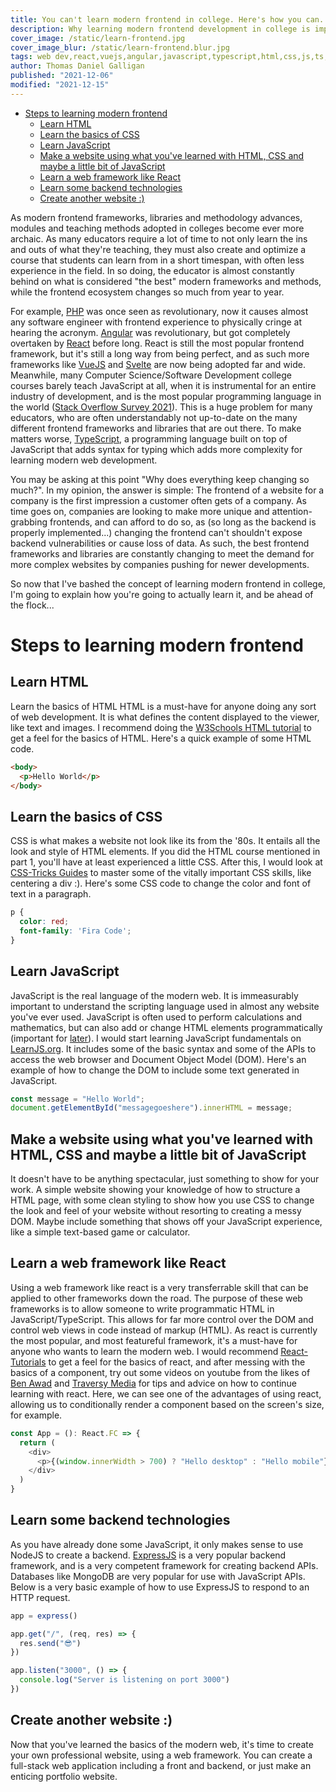 ```yaml
---
title: You can't learn modern frontend in college. Here's how you can.
description: Why learning modern frontend development in college is impossible, and how to actually learn it.
cover_image: /static/learn-frontend.jpg
cover_image_blur: /static/learn-frontend.blur.jpg
tags: web dev,react,vuejs,angular,javascript,typescript,html,css,js,ts,frontend,webdev,web-dev,development,learn,computerscience,college
author: Thomas Daniel Galligan
published: "2021-12-06"
modified: "2021-12-15"
---
```


- [Steps to learning modern frontend](#steps-to-learning-modern-frontend)
  - [Learn HTML](#learn-html)
  - [Learn the basics of CSS](#learn-the-basics-of-css)
  - [Learn JavaScript](#learn-javascript)
  - [Make a website using what you've learned with HTML, CSS and maybe a little bit of JavaScript](#make-a-website-using-what-youve-learned-with-html-css-and-maybe-a-little-bit-of-javascript)
  - [Learn a web framework like React](#learn-a-web-framework-like-react)
  - [Learn some backend technologies](#learn-some-backend-technologies)
  - [Create another website :)](#create-another-website-)

As modern frontend frameworks, libraries and methodology advances, modules and teaching methods adopted in colleges become ever more archaic. As many educators require a lot of time to not only learn the ins and outs of what they're teaching, they must also create and optimize a course that students can learn from in a short timespan, with often less experience in the field. In so doing, the educator is almost constantly behind on what is considered "the best" modern frameworks and methods, while the frontend ecosystem changes so much from year to year.

For example, [PHP](https://php.org) was once seen as revolutionary, now it causes almost any software engineer with frontend experience to physically cringe at hearing the acronym. [Angular](https://angularjs.org) was revolutionary, but got completely overtaken by [React](https://reactjs.org) before long. React is still the most popular frontend framework, but it's still a long way from being perfect, and as such more frameworks like [VueJS](https://vuejs.org) and [Svelte](https://svelte.dev) are now being adopted far and wide. Meanwhile, many Computer Science/Software Development college courses barely teach JavaScript at all, when it is instrumental for an entire industry of development, and is the most popular programming language in the world ([Stack Overflow Survey 2021](https://insights.stackoverflow.com/survey/2021#section-most-popular-technologies-programming-scripting-and-markup-languages)). This is a huge problem for many educators, who are often understandably not up-to-date on the many different frontend frameworks and libraries that are out there. To make matters worse, [TypeScript](https://typescriptlang.org), a programming language built on top of JavaScript that adds syntax for typing which adds more complexity for learning modern web development.

You may be asking at this point "Why does everything keep changing so much?". In my opinion, the answer is simple: The frontend of a website for a company is the first impression a customer often gets of a company. As time goes on, companies are looking to make more unique and attention-grabbing frontends, and can afford to do so, as (so long as the backend is properly implemented...) changing the frontend can't shouldn't expose backend vulnerabilities or cause loss of data. As such, the best frontend frameworks and libraries are constantly changing to meet the demand for more complex websites by companies pushing for newer developments.

So now that I've bashed the concept of learning modern frontend in college, I'm going to explain how you're going to actually learn it, and be ahead of the flock...

# Steps to learning modern frontend

## Learn HTML
Learn the basics of HTML
HTML is a must-have for anyone doing any sort of web development. It is what defines the content displayed to the viewer, like text and images. I recommend doing the [W3Schools HTML tutorial](https://www.w3schools.com/html/default.asp) to get a feel for the basics of HTML. Here's a quick example of some HTML code.

```html
<body>
  <p>Hello World</p>
</body>
```

## Learn the basics of CSS
CSS is what makes a website not look like its from the '80s. It entails all the look and style of HTML elements. If you did the HTML course mentioned in part 1, you'll have at least experienced a little CSS. After this, I would look at [CSS-Tricks Guides](https://css-tricks.com/guides/) to master some of the vitally important CSS skills, like centering a div :). Here's some CSS code to change the color and font of text in a paragraph.

```css
p {
  color: red;
  font-family: 'Fira Code';
}
```

## Learn JavaScript
JavaScript is the real language of the modern web. It is immeasurably important to understand the scripting language used in almost any website you've ever used. JavaScript is often used to perform calculations and mathematics, but can also add or change HTML elements programmatically (important for [later](#learn-a-web-framework-like-react)). I would start learning JavaScript fundamentals on [LearnJS.org](https://www.learn-js.org/). It includes some of the basic syntax and some of the APIs to access the web browser and Document Object Model (DOM). Here's an example of how to change the DOM to include some text generated in JavaScript.

```js
const message = "Hello World";
document.getElementById("messagegoeshere").innerHTML = message;
```

## Make a website using what you've learned with HTML, CSS and maybe a little bit of JavaScript
It doesn't have to be anything spectacular, just something to show for your work. A simple website showing your knowledge of how to structure a HTML page, with some clean styling to show how you use CSS to change the look and feel of your website without resorting to creating a messy DOM. Maybe include something that shows off your JavaScript experience, like a simple text-based game or calculator.

## Learn a web framework like React
Using a web framework like react is a very transferrable skill that can be applied to other frameworks down the road. The purpose of these web frameworks is to allow someone to write programmatic HTML in JavaScript/TypeScript. This allows for far more control over the DOM and control web views in code instead of markup (HTML). As react is currently the most popular, and most featureful framework, it's a must-have for anyone who wants to learn the modern web. I would recommend [React-Tutorials](https://react-tutorials.com/) to get a feel for the basics of react, and after messing with the basics of a component, try out some videos on youtube from the likes of [Ben Awad](https://www.youtube.com/c/BenAwad97) and [Traversy Media](https://www.youtube.com/c/TraversyMedia) for tips and advice on how to continue learning with react. Here, we can see one of the advantages of using react, allowing us to conditionally render a component based on the screen's size, for example.

```js
const App = (): React.FC => {
  return (
    <div>
      <p>{(window.innerWidth > 700) ? "Hello desktop" : "Hello mobile"}</p>
    </div>
  )
}
```

## Learn some backend technologies
As you have already done some JavaScript, it only makes sense to use NodeJS to create a backend. [ExpressJS](https://expressjs.com/) is a very popular backend framework, and is a very competent framework for creating backend APIs. Databases like MongoDB are very popular for use with JavaScript APIs. Below is a very basic example of how to use ExpressJS to respond to an HTTP request.

```js
app = express()

app.get("/", (req, res) => {
  res.send("😎")
})

app.listen("3000", () => {
  console.log("Server is listening on port 3000")
})
```

## Create another website :)
Now that you've learned the basics of the modern web, it's time to create your own professional website, using a web framework. You can create a full-stack web application including a front and backend, or just make an enticing portfolio website.

